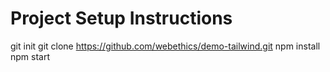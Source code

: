 # Project Setup Instructions

git init
git clone https://github.com/webethics/demo-tailwind.git
npm install
npm start
